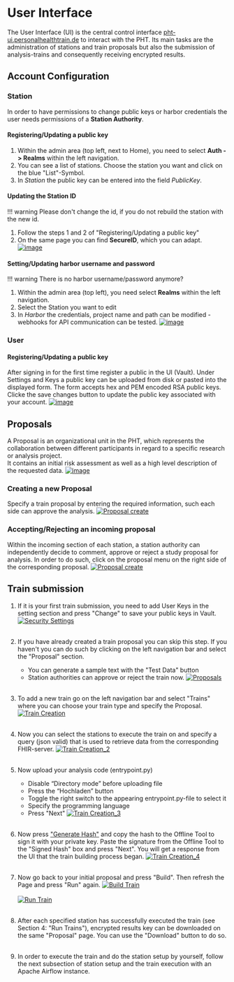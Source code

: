 # User Interface
The User Interface (UI) is the central control interface [pht-ui.personalhealthtrain.de](https://pht-ui.personalhealthtrain.de)
to interact with the PHT. Its main tasks are the administration of stations and train proposals
but also the submission of analysis-trains and consequently receiving encrypted results.


## Account Configuration


### Station
In order to have permissions to change public keys or harbor credentials the user needs permissions of a **Station Authority**.
#### Registering/Updating a public key
1. Within the admin area (top left, next to Home), you need to select **Auth -> Realms** within the left navigation.
2. You can see a list of stations. Choose the station you want and click on the blue "List"-Symbol.  
3. In *Station* the public key can be entered into the field *PublicKey*.

#### Updating the Station ID
!!! warning 
    Please don't change the id, if you do not rebuild the station with the new id.

1. Follow the steps 1 and 2 of "Registering/Updating a public key"
2. On the same page you can find **SecureID**, which you can adapt.
[![image](../images/ui_images/pk_station.png)](../images/ui_images/pk_station.png)

#### Setting/Updating harbor username and password
!!! warning 
    There is no harbor username/password anymore?

1. Within the admin area (top left), you need select **Realms** within the left navigation.
2. Select the Station you want to edit
3. In *Harbor* the credentials, project name and path can be modified - webhooks for API communication can be tested.
[![image](../images/ui_images/harbor_station.png)](../images/ui_images/harbor_station.png)
### User

#### Registering/Updating a public key
After signing in for the first time register a public in the UI (Vault). 
Under Settings and Keys a public key can be uploaded from disk or pasted into the displayed form.
The form accepts hex and PEM encoded RSA public keys.  
Clicke the save changes button to update the public key associated with your account.
[![image](../images/ui_images/1step.png)](../images/ui_images/1step.png)


## Proposals

A Proposal is an organizational unit in the PHT, which represents the collaboration between different participants in regard to a specific research or analysis project.  
It contains an initial risk assessment as well as a high level description of the requested data.
[![image](../images/ui_images/proposal.png)](../images/ui_images/proposal.png)

### Creating a new Proposal
Specify a train proposal by entering the required information, such each side can approve the analysis.
[![Proposal create](../images/ui_images/proposal_create.png)](../images/ui_images/proposal_create.png)

### Accepting/Rejecting an incoming proposal
Within the incoming section of each station, a station authority can independently decide to comment, approve or reject
a study proposal for analysis. In order to do such, click on the proposal menu on the right side of the corresponding proposal.
[![Proposal create](../images/ui_images/proposal_approve.png)](../images/ui_images/proposal_approve.png)

## Train submission
1. If it is your first train submission, you need to add User Keys in the setting section and press "Change" to save your public keys in Vault.
      [![Security Settings](../images/ui_images/1step.png)](../images/ui_images/1step.png)
      <br/><br/>

2. If you have already created a train proposal you can skip this step. If you haven't you can do such by clicking on the left navigation bar and select the "Proposal" section.

      * You can generate a sample text with the "Test Data" button
      * Station authorities can approve or reject the train now.
      [![Proposals](../images/ui_images/2step.png)](../images/ui_images/2step.png)
      <br/><br/>

3. To add a new train go on the left navigation bar and select "Trains" where you can choose
   your train type and specify the Proposal.
      [![Train Creation](../images/ui_images/3step.png)](../images/ui_images/1´3step.png)
      <br/><br/>

4. Now you can select the stations to execute the train on and specify a query (json valid)
   that is used to retrieve data from the corresponding FHIR-server.
      [![Train Creation_2](../images/ui_images/4step.png)](../images/ui_images/4step.png)
      <br/><br/>
   
5. Now upload your analysis code (entrypoint.py)

      * Disable “Directory mode” before uploading file
      * Press the “Hochladen” button
      * Toggle the right switch to the appearing entrypoint.py-file to select it
      * Specify the programming language
      * Press "Next"
      [![Train Creation_3](../images/ui_images/5step.png)](../images/ui_images/5step.png)
      <br/><br/>
      
6. Now press ["Generate Hash"](#sign-hash) and copy the hash to the Offline Tool to sign 
   it with your private key. Paste the signature from the Offline Tool to the "Signed Hash"
   box and press "Next". You will get a response from the UI that the train building process began.
      [![Train Creation_4](../images/ui_images/6step.png)](../images/ui_images/6step.png)
      <br/><br/>

7. Now go back to your initial proposal and press "Build".
   Then refresh the Page and press "Run" again. 
      [![Build Train](../images/ui_images/7step.png)](../images/ui_images/7step.png)
      <br/><br/>
      [![Run Train](../images/ui_images/8step.png)](../images/ui_images/8step.png)
      <br/><br/>
   
8. After each specified station has successfully executed the train (see Section 4: "Run Trains"), encrypted results key can be downloaded on the same "Proposal" page. You can use the "Download" button to do so. 
    <br/><br/>
9. In order to execute the train and do the station setup by yourself, follow the next subsection of station setup and the train execution with an Apache Airflow instance.
